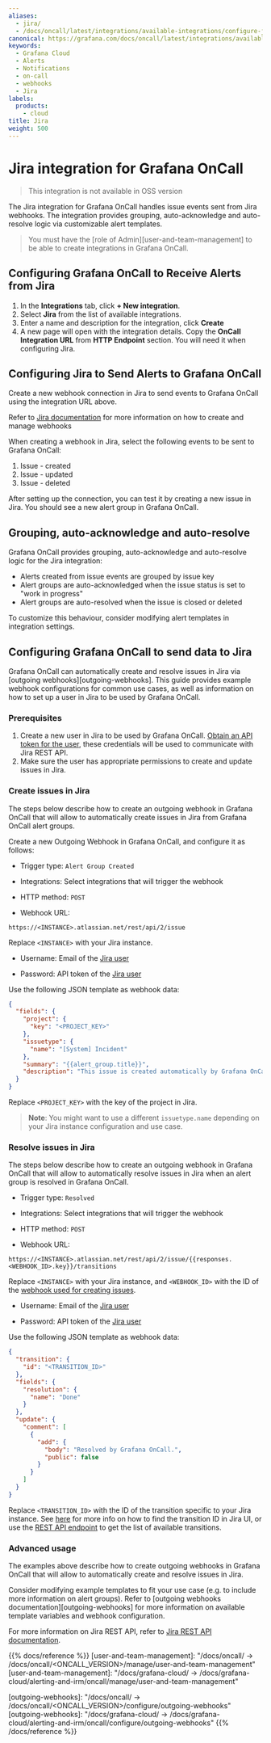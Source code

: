 ```yaml
---
aliases:
  - jira/
  - /docs/oncall/latest/integrations/available-integrations/configure-jira/
canonical: https://grafana.com/docs/oncall/latest/integrations/available-integrations/configure-jira/
keywords:
  - Grafana Cloud
  - Alerts
  - Notifications
  - on-call
  - webhooks
  - Jira
labels:
  products:
    - cloud
title: Jira
weight: 500
---
```


# Jira integration for Grafana OnCall

> This integration is not available in OSS version

The Jira integration for Grafana OnCall handles issue events sent from Jira webhooks.
The integration provides grouping, auto-acknowledge and auto-resolve logic via customizable alert templates.

> You must have the [role of Admin][user-and-team-management] to be able to create integrations in Grafana OnCall.

## Configuring Grafana OnCall to Receive Alerts from Jira

1. In the **Integrations** tab, click **+ New integration**.
2. Select **Jira** from the list of available integrations.
3. Enter a name and description for the integration, click **Create**
4. A new page will open with the integration details. Copy the **OnCall Integration URL** from **HTTP Endpoint** section. You will need it when configuring Jira.

## Configuring Jira to Send Alerts to Grafana OnCall

Create a new webhook connection in Jira to send events to Grafana OnCall using the integration URL above.

Refer to [Jira documentation](https://developer.atlassian.com/server/jira/platform/webhooks/) for more information on how to create and manage webhooks

When creating a webhook in Jira, select the following events to be sent to Grafana OnCall:

1. Issue - created
2. Issue - updated
3. Issue - deleted

After setting up the connection, you can test it by creating a new issue in Jira. You should see a new alert group in Grafana OnCall.

## Grouping, auto-acknowledge and auto-resolve

Grafana OnCall provides grouping, auto-acknowledge and auto-resolve logic for the Jira integration:

- Alerts created from issue events are grouped by issue key
- Alert groups are auto-acknowledged when the issue status is set to "work in progress"
- Alert groups are auto-resolved when the issue is closed or deleted

To customize this behaviour, consider modifying alert templates in integration settings.

## Configuring Grafana OnCall to send data to Jira

Grafana OnCall can automatically create and resolve issues in Jira via [outgoing webhooks][outgoing-webhooks].
This guide provides example webhook configurations for common use cases, as well as information on how to set up a user in Jira to be used by Grafana OnCall.

### Prerequisites

1. Create a new user in Jira to be used by Grafana OnCall. [Obtain an API token for the user](https://id.atlassian.com/manage-profile/security/api-tokens),
these credentials will be used to communicate with Jira REST API.
2. Make sure the user has appropriate permissions to create and update issues in Jira.

### Create issues in Jira

The steps below describe how to create an outgoing webhook in Grafana OnCall that will allow to automatically create
issues in Jira from Grafana OnCall alert groups.

Create a new Outgoing Webhook in Grafana OnCall, and configure it as follows:

- Trigger type: `Alert Group Created`

- Integrations: Select integrations that will trigger the webhook

- HTTP method: `POST`

- Webhook URL:

```text
https://<INSTANCE>.atlassian.net/rest/api/2/issue
```

Replace `<INSTANCE>` with your Jira instance.

- Username: Email of the [Jira user](#prerequisites)

- Password: API token of the [Jira user](#prerequisites)

Use the following JSON template as webhook data:

```json
{
  "fields": {
    "project": {
      "key": "<PROJECT_KEY>"
    },
    "issuetype": {
      "name": "[System] Incident"
    },
    "summary": "{{alert_group.title}}",
    "description": "This issue is created automatically by Grafana OnCall. Alert group {{alert_group.id}}: {{alert_group.permalinks.web}}"
  }
}
```

Replace `<PROJECT_KEY>` with the key of the project in Jira.

>**Note**: You might want to use a different `issuetype.name` depending on your Jira instance configuration and use case.

### Resolve issues in Jira

The steps below describe how to create an outgoing webhook in Grafana OnCall that will allow to automatically resolve
issues in Jira when an alert group is resolved in Grafana OnCall.

- Trigger type: `Resolved`

- Integrations: Select integrations that will trigger the webhook

- HTTP method: `POST`

- Webhook URL:

```text
https://<INSTANCE>.atlassian.net/rest/api/2/issue/{{responses.<WEBHOOK_ID>.key}}/transitions
```

Replace `<INSTANCE>` with your Jira instance, and `<WEBHOOK_ID>` with the ID of the [webhook used for creating issues](#create-issues-in-jira).

- Username: Email of the [Jira user](#prerequisites)

- Password: API token of the [Jira user](#prerequisites)

Use the following JSON template as webhook data:

```json
{
  "transition": {
    "id": "<TRANSITION_ID>"
  },
  "fields": {
    "resolution": {
      "name": "Done"
    }
  },
  "update": {
    "comment": [
      {
        "add": {
          "body": "Resolved by Grafana OnCall.",
          "public": false
        }
      }
    ]
  }
}
```

Replace `<TRANSITION_ID>` with the ID of the transition specific to your Jira instance.
See [here](https://community.atlassian.com/t5/Jira-questions/How-to-fine-transition-ID-of-JIRA/qaq-p/1207483#M385834)
for more info on how to find the transition ID in Jira UI, or use the
[REST API endpoint](https://developer.atlassian.com/cloud/jira/platform/rest/v3/api-group-issues/#api-rest-api-3-issue-issueidorkey-transitions-get)
to get the list of available transitions.

### Advanced usage

The examples above describe how to create outgoing webhooks in Grafana OnCall that will allow to automatically create and resolve issues in Jira.

Consider modifying example templates to fit your use case (e.g. to include more information on alert groups).
Refer to [outgoing webhooks documentation][outgoing-webhooks] for more information on available template variables and webhook configuration.

For more information on Jira REST API, refer to [Jira REST API documentation](https://developer.atlassian.com/cloud/jira/platform/rest/v2/api-group-issues).

{{% docs/reference %}}
[user-and-team-management]: "/docs/oncall/ -> /docs/oncall/<ONCALL_VERSION>/manage/user-and-team-management"
[user-and-team-management]: "/docs/grafana-cloud/ -> /docs/grafana-cloud/alerting-and-irm/oncall/manage/user-and-team-management"

[outgoing-webhooks]: "/docs/oncall/ -> /docs/oncall/<ONCALL_VERSION>/configure/outgoing-webhooks"
[outgoing-webhooks]: "/docs/grafana-cloud/ -> /docs/grafana-cloud/alerting-and-irm/oncall/configure/outgoing-webhooks"
{{% /docs/reference %}}
